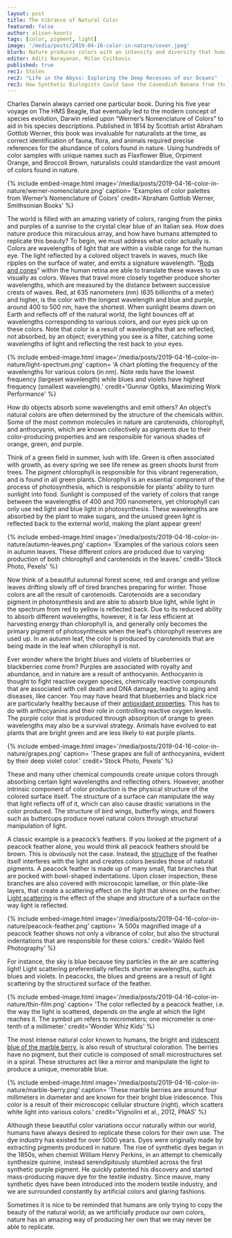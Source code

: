 ```yaml
---
layout: post
title: The Vibrance of Natural Color
featured: false
author: alison-koontz
tags: [color, pigment, light]
image: '/media/posts/2019-04-16-color-in-nature/cover.jpeg'
blurb: Nature produces colors with an intensity and diversity that humans have tried to replicate for centuries 
editor: Aditi Narayanan, Milan Cvitkovic
published: true
rec1: Stolen
rec2: "Life in the Abyss: Exploring the Deep Recesses of our Oceans" 
rec3: How Synthetic Biologists Could Save the Cavendish Banana from the Brink of Collapse
---
```


Charles Darwin always carried one particular book. During his five year voyage on The HMS Beagle, that eventually led to the modern concept of species evolution, Darwin relied upon “Werner’s Nomenclature of Colors” to aid in his species descriptions. Published in 1814 by Scottish artist Abraham Gottlob Werner, this book was invaluable for naturalists at the time, as correct identification of fauna, flora, and animals required precise references for the abundance of colors found in nature. Using hundreds of color samples with unique names such as Flaxflower Blue, Orpiment Orange, and Broccoli Brown, naturalists could standardize the vast amount of colors found in nature.

{% include embed-image.html image='/media/posts/2019-04-16-color-in-nature/werner-nomenclature.png' caption= 'Examples of color palettes from Werner’s Nomenclature of Colors' credit='Abraham Gottlob Werner, Smithsonian Books' %}

The world is filled with an amazing variety of colors, ranging from the pinks and purples of a sunrise to the crystal clear blue of an Italian sea. How does nature produce this miraculous array, and how have humans attempted to replicate this beauty? To begin, we must address what color actually is. Colors are wavelengths of light that are within a visible range for the human eye. The light reflected by a colored object travels in waves, much like ripples on the surface of water, and emits a signature wavelength. “<a href="https://caltechletters.org/science/color-perception" target="_blank">Rods and cones</a>” within the human retina are able to translate these waves to us visually as colors. Waves that travel more closely together produce shorter wavelengths, which are measured by the distance between successive crests of waves. Red, at 635 nanometers (nm) (635 billionths of a meter) and higher, is the color with the longest wavelength and blue and purple, around 400 to 500 nm, have the shortest. When sunlight beams down on Earth and reflects off of the natural world, the light bounces off at wavelengths corresponding to various colors, and our eyes pick up on these colors. Note that color is a result of wavelengths that are reflected, not absorbed, by an object; everything you see is a filter, catching some wavelengths of light and reflecting the rest back to your eyes.

{% include embed-image.html image='/media/posts/2019-04-16-color-in-nature/light-spectrum.png' caption= 'A chart plotting the frequency of the wavelengths for various colors (in nm). Note reds have the lowest frequency (largeset wavelength) while blues and violets have highest frequency (smallest wavelength).' credit='Gunnar Optiks, Maximizing Work Performance' %}
 
How do objects absorb some wavelengths and emit others? An object’s natural colors are often determined by the structure of the chemicals within. Some of the most common molecules in nature are carotenoids, chlorophyll, and anthocyanin, which are known collectively as pigments due to their color-producing properties and are responsible for various shades of orange, green, and purple.

Think of a green field in summer, lush with life. Green is often associated with growth, as every spring we see life renew as green shoots burst from trees. The pigment chlorophyll is responsible for this vibrant regeneration, and is found in all green plants. Chlorophyll is an essential component of the process of photosynthesis, which is responsible for plants’ ability to turn sunlight into food. Sunlight is composed of the variety of colors that range between the wavelengths of 400 and 700 nanometers, yet chlorophyll can only use red light and blue light in photosynthesis. These wavelengths are absorbed by the plant to make sugars, and the unused green light is reflected back to the external world, making the plant appear green!
 
{% include embed-image.html image='/media/posts/2019-04-16-color-in-nature/autumn-leaves.png' caption= 'Examples of the various colors seen in autumn leaves. These different colors are produced due to varying production of both chlorophyll and carotenoids in the leaves.' credit='Stock Photo, Pexels' %}

Now think of a beautiful autumnal forest scene, red and orange and yellow leaves drifting slowly off of tired branches preparing for winter. Those colors are all the result of carotenoids. Carotenoids are a secondary pigment in photosynthesis and are able to absorb blue light, while light in the spectrum from red to yellow is reflected back. Due to its reduced ability to absorb different wavelengths, however, it is far less efficient at harvesting energy than chlorophyll is, and generally only becomes the primary pigment of photosynthesis when the leaf’s chlorophyll reserves are used up. In an autumn leaf, the color is produced by carotenoids that are being made in the leaf when chlorophyll is not. 

Ever wonder where the bright blues and violets of blueberries or blackberries come from? Purples are associated with royalty and abundance, and in nature are a result of anthocyanin. Anthocyanin is thought to fight reactive oxygen species, chemically reactive compounds that are associated with cell death and DNA damage, leading to aging and diseases, like cancer. You may have heard that blueberries and black rice are particularly healthy because of their <a href="https://www.tandfonline.com/doi/abs/10.1080/16546628.2017.1361779" target="_blank">antioxidant properties</a>. This has to do with anthocyanins and their role in controlling reactive oxygen levels. The purple color that is produced through absorption of orange to green wavelengths may also be a survival strategy. Animals have evolved to eat plants that are bright green and are less likely to eat purple plants.

{% include embed-image.html image='/media/posts/2019-04-16-color-in-nature/grapes.png' caption= 'These grapes are full of anthocyanins, evident by their deep violet color.' credit='Stock Photo, Pexels' %}

These and many other chemical compounds create unique colors through absorbing certain light wavelengths and reflecting others. However, another intrinsic component of color production is the physical structure of the colored surface itself. The structure of a surface can manipulate the way that light reflects off of it, which can also cause drastic variations in the color produced. The structure of bird wings, butterfly wings, and flowers such as buttercups produce novel natural colors through structural manipulation of light. 

A classic example is a peacock’s feathers. If you looked at the pigment of a peacock feather alone, you would think all peacock feathers should be brown. This is obviously not the case. Instead, the <a href="https://en.wikipedia.org/wiki/Structural_coloration" target="_blank">structure</a> of the feather itself interferes with the light and creates colors besides those of natural pigments. A peacock feather is made up of many small, flat branches that are pocked with bowl-shaped indentations. Upon closer inspection, these branches are also covered with microscopic lamellae, or thin plate-like layers, that create a scattering effect on the light that shines on the feather. <a href="http://www.atmo.arizona.edu/students/courselinks/spring08/atmo336s1/courses/fall13/atmo170a1s3/1S1P_stuff/scattering_of_light/scattering_of_light.html" target="_blank">Light scattering</a> is the effect of the shape and structure of a surface on the way light is reflected. 

{% include embed-image.html image='/media/posts/2019-04-16-color-in-nature/peacock-feather.png' caption= 'A 500x magnified image of a peacock feather shows not only a vibrance of color, but also the structural indentations that are responsible for these colors.' credit='Waldo Nell Photography' %}

For instance, the sky is blue because tiny particles in the air are scattering light! Light scattering preferentially reflects shorter wavelengths, such as blues and violets. In peacocks, the blues and greens are a result of light scattering by the structured surface of the feather. 

{% include embed-image.html image='/media/posts/2019-04-16-color-in-nature/thin-film.png' caption= 'The color reflected by a peacock feather, i.e. the way the light is scattered, depends on the angle at which the light reaches it. The symbol µm refers to micrometers; one micrometer is one-tenth of a millimeter.' credit='Wonder Whiz Kids' %}

The most intense natural color known to humans, the bright and <a href="https://www.smithsonianmag.com/science-nature/this-african-fruit-produces-the-worlds-most-intense-natural-color-30070457/" target="_blank">iridescent blue of the marble berry</a>, is also result of structural coloration. The berries have no pigment, but their cuticle is composed of small microstructures set in a spiral. These structures act like a mirror and manipulate the light to produce a unique, memorable blue. 

{% include embed-image.html image='/media/posts/2019-04-16-color-in-nature/marble-berry.png' caption= 'These marble berries are around four millimeters in diameter and are known for their bright blue iridescence. This color is a result of their microscopic cellular structure (right), which scatters white light into various colors.' credit='Vignolini et al., 2012, PNAS' %}

Although these beautiful color variations occur naturally within our world, humans have always desired to replicate these colors for their own use. The dye industry has existed for over 5000 years. Dyes were originally made by extracting  pigments produced in nature. The rise of synthetic dyes began in the 1850s, when chemist William Henry Perkins, in an attempt to chemically synthesize quinine, instead serendipitously stumbled across the first synthetic purple pigment. He quickly patented his discovery and started mass-producing mauve dye for the textile industry. 
Since mauve, many synthetic dyes have been introduced into the modern textile industry, and we are surrounded constantly by artificial colors and glaring fashions. 

Sometimes it is nice to be reminded that humans are only trying to copy the beauty of the natural world; as we artificially produce our own colors, nature has an amazing way of producing her own that we may never be able to replicate.
